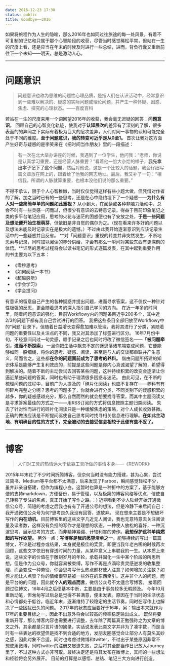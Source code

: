 ```yaml
---
date: 2016-12-23 17:30
status: public
title: Goodbye——2016
---
```


如果将旅程作为人生的隐喻，那么2016年也如同过往旅途的每一处风景，有着不可复制的记忆和只属于那个心智阶段的收获，尽管当时感觉稀松平常，但站在一生的尺度上看，还是应当在年末的时候及时进行一些总结，进而，背负行囊又重新前往下一个未知——明天，总是激动人心。

----
# 问题意识
>问题意识也称为思维的问题性心理品质，是指人们在认识活动中，经常意识到一些难以解决的、疑惑的实际问题或理论问题，并产生一种怀疑、困惑、焦虑、探究的心理状态。——百度百科

若站在一生的尺度来用一个词回望2016年的收获，我会毫无迟疑的回答：**问题意识**。
回顾自己的心智变化轨迹，使我对于**认知层次**的差异有了深刻的了解，很多表面的的异同之下实际有着极为巨大的层次差异，人们对同一事物的认知可能完全处于不同的维度。**至于问题意识，我的转变可近乎是从0至1。**
首次让我对这方面产生好奇与疑惑的是李笑来在《把时间当作朋友》里的一段描述：
> 有一次在北大举办讲座的时候，我遇到了一位学生，他问我：“老师，你说是认真学习重要，还是经营人脉重要？”看着他一脸大杂烩的样子，**我先拿出本子记下了这个问题**，然后对他说，这是一个比较大的话题，我会仔细写篇文章放在网上的，跟着给了他我的网志地址。最后，我又补了一句：“相信我，所谓的人脉就算重要，也根本没他们说的那么重要。”

不得不承认，限于个人心智稚嫩，当时仅仅觉得这样有些小题大做，但凭借对作者的了解，加之当时已有的一些思考，还是在心中隐约埋下了一个疑惑——**为什么有人对一些简简单单的问题如此重视？**
从小到大，在阅读或各种非脑力活动中，总会不时有一些灵感一闪而过，但很少有意识的去特意记录。得益于目前印象笔记之类的多平台笔记应用，思考的火花与迷茫的困惑便也有了安放之处，**于是一些问题及想法便开始生根萌芽**，但依旧是非自觉的偶尔为之。（现在看来许多好的问题以及想法未能及时记录实在是极大的遗憾。）不过由此我开始逐渐意识到应该记录生活中的一些疑惑并且反省。
**对「问题意识」重视的转变并非突然发生，不断地思索与记录，同时加以阅读的养分供给，才会有那么一瞬间对某些东西有更深刻的体悟。**详尽的思考过程将会以读书笔记的形式逐篇发表，在其中起到重要作用的书主要为以下五本：
- 《零秒思考》
- 《如何阅读一本书》
- 《超越感觉》
- 《学会学习》
- 《学会提问》

有意识的留意自己产生的各种疑惑并提出问题，进而寻求答案，这不仅仅一种针对性极强的反思，更会随着思考的深入指引自己学习的方向。
在近一年多的时间里，随着问题意识的强化，目前Workflowy内的问题条目近乎200多个，其中近2/3的问题下都有我自己尝试进行的回答。
我把这些条目全部归放至Workflowy中的“问题”目录下，但随着日益增长变得愈加难以管理，我将其进行了分类，紧随着问题的重要性以及关注点的不同，我又对其添加了标签进行区分。
16年7月份中旬，不经意间闪过一句灵感，顺手记录之后也同时将改了微信签名——**「被问题牵引，进而不断探索」**
一旦你把生活中飘忽不定的迷思落诸笔端变成问题，它便能够如同一股细绳，将你的思考、疑惑、阅读、甚至是与人的交谈都串联并产生意义，简而言之，这些都**在你的问题面前成为了思考的养料。**
借由问题所搭建的知识体系是能够产生复利效应的，前提是这些问题是你内心真诚渴望了解的，希望得到解决的。随着不断的主动尝试去回答某些问题，这种持续积累的改变会逐渐让你逼近某些问题的答案，同时也有助于理清很多困惑与迷茫。
由此可见，在不断的梳理问题的过程中，目前广为人提及的「碎片化阅读」也应不复存在——养料有有何碎片完整之分呢？思考的问题多了，你就会进行分类，不同类别下的疑惑积累的越多，你的疑惑感越充分，那么自然而然的就会想要找寻答案，而其中主题阅读又是寻求答案最佳的方式之一——用RSS订阅的方式将信息按照主题归类阅读。
失去了针对性而进行的碎片化阅读只是一种缓解焦虑的策略，对个人成长收效甚微。正确的做法应该是不断提问驱使自己思考同时找寻相关信息进行理解。**在如此主动地、有明确目的性的方式下，完全被动的去接受信息相较于此便有些不妥了。**

----

# 博客
> 人们对工具的热情远大于依靠工具所做的事情本身——《REWORK》

2015年年末花了不少时间折腾博客，但奈何当时没有能力搭建，甚为心累，尝试过简书、Medium等平台都不太满意，后来发现了Farbox，瞬间感觉轻松不少，虽并非亲自搭建，但作为编程小白，这暂时也算是一种折中的方案了，基于能够方便的支持markdown，方便备份，易于管理，以及极简的博客风格等优点，催使自己转移了专注的焦点，真正开始了写作之路。：)
近期看到不少人陆续开始开通微信公众号，简短的考虑之后我也有有了开通公号的想法，但是冷静下来后问自己：我开通微信公众号为何?思考良久我没有回答，遂放弃。
现在想来主要是不想破坏写作的**内在动机**。目前博客里的这些文字几近无人阅读，我也无意特意去关注阅读量及读者数，这样没有负担的写作才是理想的状态，一种使人放松的喜好，一种沉淀思考、展示思考的方式，而非精神紧绷、计较利害的劳作。**我想保护这种单纯燃起的写作欲望。**
另外一点：**写博客是我的愿望清单之一**。能够持续的写出一篇篇博文，不论是过程亦或结果，本身就是极佳的奖赏。即便当我年老古稀的时候再次回顾，这些文字依旧有穿透时间的力量，从某种意义上串联我的一生。从本质上来说，这些文字的价值在于雕刻岁月的年轮，承载并固化一生中某个阶段的所思所想。但是作为公众号，你就容易被束缚，写作不再是点滴珍贵灵感迸发的收集整理，而会变成一种劳役，你会思考写什么热点题材使人注意？如何增加关注数？如何才能让人点赞？你的情绪很容易被一些外在的东西牵引。这并非个人的问题，而是平台的的问题，因此就**个人的观点而言**，微信公众号不太适合写博客。
接着回顾过往博文，16年4月之后便基本中断，主要是由于事务较多无暇顾及。
今年10月重新动笔，但匆匆写过后总是觉得不甚满意，便未发表。原因在于当时的生活状态和心情都处于低谷。临近年末，逐渐维持了较稳定的生活节奏，同时在写作上也解决了一些困扰已久的问题。
2017年的状态应当要好于16年，另：输出本来就作为17年的重要目标之一，因此不出意外将会以较高的频率稳定输出成文。
既然将要重新开写，那么博客内容也需要进行调整，去年除了两篇真正勉强称之为文章的博文之外，其余都是只言片语的摘录，实话说发表此类文字并非为了凑字数，而是当时有一些表达的欲望但是找不到合适的地方，发朋友圈感觉会让部分人有莫名其妙之感，因此对象不合适，同时也考虑过微博和twitter，不过出于某些原因非常不想使用微博，同时twitter的注册又屡遭失败，之后将其全部当作日记放入Journey里了，不过这种方式亦非可取。最终决定还是将其发布在微博上，其间的一些想法和经验将会另外展开。
目前的打算是以感悟、总结、笔记三大方向进行创造。